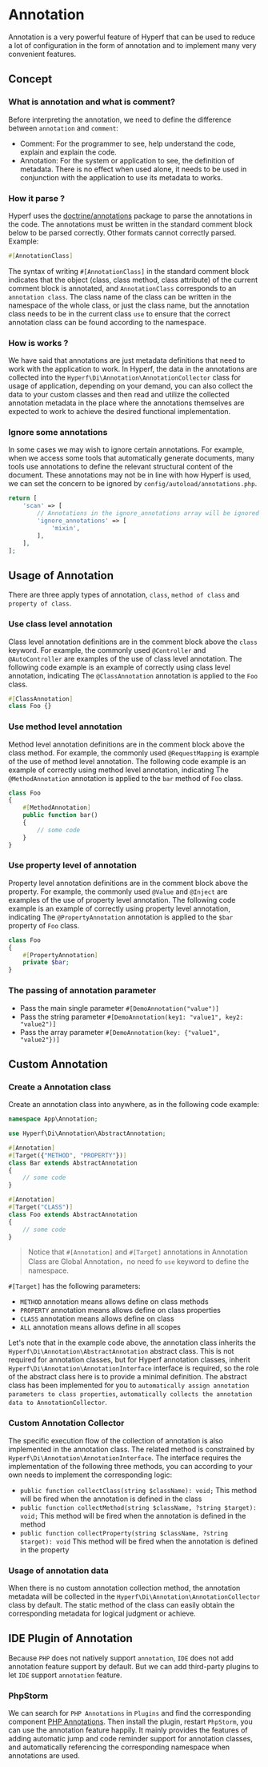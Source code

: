 # Annotation

Annotation is a very powerful feature of Hyperf that can be used to reduce a lot of configuration in the form of annotation and to implement many very convenient features.

## Concept

### What is annotation and what is comment?

Before interpreting the annotation, we need to define the difference between `annotation` and `comment`:
- Comment: For the programmer to see, help understand the code, explain and explain the code.
- Annotation: For the system or application to see, the definition of metadata. There is no effect when used alone, it needs to be used in conjunction with the application to use its metadata to works.

### How it parse ?

Hyperf uses the [doctrine/annotations](https://github.com/doctrine/annotations) package to parse the annotations in the code. The annotations must be written in the standard comment block below to be parsed correctly. Other formats cannot correctly parsed.
Example:
```php
#[AnnotationClass]
```
The syntax of writing `#[AnnotationClass]` in the standard comment block indicates that the object (class, class method, class attribute) of the current comment block is annotated, and `AnnotationClass` corresponds to an `annotation class`. The class name of the class can be written in the namespace of the whole class, or just the class name, but the annotation class needs to be in the current class `use` to ensure that the correct annotation class can be found according to the namespace.

### How is works ?

We have said that annotations are just metadata definitions that need to work with the application to work. In Hyperf, the data in the annotations are collected into the `Hyperf\Di\Annotation\AnnotationCollector` class for usage of application, depending on your demand, you can also collect the data to your custom classes and then read and utilize the collected annotation metadata in the place where the annotations themselves are expected to work to achieve the desired functional implementation.

### Ignore some annotations

In some cases we may wish to ignore certain annotations. For example, when we access some tools that automatically generate documents, many tools use annotations to define the relevant structural content of the document. These annotations may not be in line with how Hyperf is used, we can set the concern to be ignored by `config/autoload/annotations.php`.

```php
return [
    'scan' => [
        // Annotations in the ignore_annotations array will be ignored by the annotation scanner
        'ignore_annotations' => [
            'mixin',
        ],
    ],
];
```

## Usage of Annotation

There are three apply types of annotation, `class`, `method of class` and `property of class`.

### Use class level annotation

Class level annotation definitions are in the comment block above the `class` keyword. For example, the commonly used `@Controller` and `@AutoController` are examples of the use of class level annotation. The following code example is an example of correctly using class level annotation, indicating The `@ClassAnnotation` annotation is applied to the `Foo` class.
 
```php
#[ClassAnnotation]
class Foo {}
```

### Use method level annotation

Method level annotation definitions are in the comment block above the class method. For example, the commonly used `@RequestMapping` is example of the use of method level annotation. The following code example is an example of correctly using method level annotation, indicating The `@MethodAnnotation` annotation is applied to the `bar` method of `Foo` class.

```php
class Foo
{
    #[MethodAnnotation]
    public function bar()
    {
        // some code
    }
}
```

### Use property level of annotation

Property level annotation definitions are in the comment block above the property. For example, the commonly used `@Value` and `@Inject` are examples of the use of property level annotation. The following code example is an example of correctly using property level annotation, indicating The `@PropertyAnnotation` annotation is applied to the `$bar` property of `Foo` class.
  
```php
class Foo
{
    #[PropertyAnnotation]
    private $bar;
}
```

### The passing of annotation parameter

- Pass the main single parameter `#[DemoAnnotation("value")]`
- Pass the string parameter `#[DemoAnnotation(key1: "value1", key2: "value2")]`
- Pass the array parameter `#[DemoAnnotation(key: {"value1", "value2"})]`

## Custom Annotation

### Create a Annotation class

Create an annotation class into anywhere, as in the following code example:

```php
namespace App\Annotation;

use Hyperf\Di\Annotation\AbstractAnnotation;

#[Annotation]
#[Target({"METHOD", "PROPERTY"})]
class Bar extends AbstractAnnotation
{
    // some code
}

#[Annotation]
#[Target("CLASS")]
class Foo extends AbstractAnnotation
{
    // some code
}
```

> Notice that `#[Annotation]` and `#[Target]` annotations in Annotation Class are Global Annotation，no need fo `use` keyword to define the namespace.

`#[Target]` has the following parameters:
- `METHOD` annotation means allows define on class methods
- `PROPERTY` annotation means allows define on class properties
- `CLASS` annotation means allows define on class
- `ALL` annotation means allows define in all scopes

Let's note that in the example code above, the annotation class inherits the `Hyperf\Di\Annotation\AbstractAnnotation` abstract class. This is not required for annotation classes, but for Hyperf annotation classes, inherit `Hyperf\Di\Annotation\AnnotationInterface` interface is required, so the role of the abstract class here is to provide a minimal definition. The abstract class has been implemented for you to `automatically assign annotation parameters to class properties`, `automatically collects the annotation data to AnnotationCollector`.

### Custom Annotation Collector

The specific execution flow of the collection of annotation is also implemented in the annotation class. The related method is constrained by `Hyperf\Di\Annotation\AnnotationInterface`. The interface requires the implementation of the following three methods, you can according to your own needs to implement the corresponding logic:

- `public function collectClass(string $className): void;` This method will be fired when the annotation is defined in the class
- `public function collectMethod(string $className, ?string $target): void;` This method will be fired when the annotation is defined in the method
- `public function collectProperty(string $className, ?string $target): void` This method will be fired when the annotation is defined in the property

### Usage of annotation data

When there is no custom annotation collection method, the annotation metadata will be collected in the `Hyperf\Di\Annotation\AnnotationCollector` class by default. The static method of the class can easily obtain the corresponding metadata for logical judgment or achieve.

## IDE Plugin of Annotation

Because `PHP` does not natively support `annotation`, `IDE` does not add annotation feature support by default. But we can add third-party plugins to let `IDE` support `annotation` feature.

### PhpStorm

We can search for `PHP Annotations` in `Plugins` and find the corresponding component [PHP Annotations](https://github.com/Haehnchen/idea-php-annotation-plugin). Then install the plugin, restart `PhpStorm`, you can use the annotation feature happily. It mainly provides the features of adding automatic jump and code reminder support for annotation classes, and automatically referencing the corresponding namespace when annotations are used.
